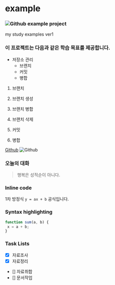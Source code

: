 # example
### ![Github](https://github.githubassets.com/favicons/favicon.svg)  example project

my study examples ver1


### 이 프로젝트는 다음과 같은 학습 목표를 제공합니다.
* 저장소 관리
  * 브랜치
  * 커밋
  * 병합

1. 브랜치
 1. 브랜치 생성
 1. 브랜치 병합
 1. 브랜치 삭제

1. 커밋
1. 병합


[Github](https://github.com)
![Github](https://github.githubassets.com/favicons/favicon.svg)


### 오늘의 대화
> 행복은 성적순이 아니다.
>> 


### Inline code
1차 방정식 `y = ax + b` 공식입니다.


### Syntax highlighting
```javascript
function sum(a, b) {
 x = a + b;
}
```

### Task Lists
- [x] 자료조사
- [x] 자료정리
- [] 자료취합
- [] 문서작업

